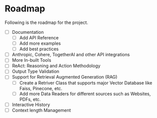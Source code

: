 # Roadmap

Following is the roadmap for the project.

- [ ] Documentation
    - [ ] Add API Reference
    - [ ] Add more examples
    - [ ] Add best practices
- [ ] Anthropic, Cohere, TogetherAI and other API integrations
- [ ] More In-built Tools
- [ ] ReAct: Reasoning and Action Methodology
- [ ] Output Type Validation
- [ ] Support for Retrieval Augmented Generation (RAG)
    - [ ] Create a Retriver Class that supports major Vector Database like Faiss, Pinecone, etc.
    - [ ] Add more Data Readers for different sources such as Websites, PDFs, etc.
- [ ] Interactive History
- [ ] Context length Management
